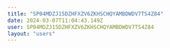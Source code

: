 ```yaml
---
title: "SP04MDZJ15DZHFXZV6ZKHSCHQYAMBDWDV7TS4Z84"
date: 2024-03-07T11:04:43.149Z
user: SP04MDZJ15DZHFXZV6ZKHSCHQYAMBDWDV7TS4Z84
layout: "users"
---
```

    